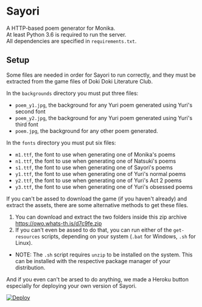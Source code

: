 # Sayori

A HTTP-based poem generator for Monika.  
At least Python 3.6 is required to run the server.  
All dependencies are specified in `requirements.txt`.

## Setup

Some files are needed in order for Sayori to run correctly, and they must be extracted from the game files of Doki Doki Literature Club.

In the `backgrounds` directory you must put three files:
- `poem_y1.jpg`, the background for any Yuri poem generated using Yuri's second font
- `poem_y2.jpg`, the background for any Yuri poem generated using Yuri's third font
- `poem.jpg`, the background for any other poem generated.

In the `fonts` directory you must put six files:
- `m1.ttf`, the font to use when generating one of Monika's poems
- `n1.ttf`, the font to use when generating one of Natsuki's poems
- `s1.ttf`, the font to use when generating one of Sayori's poems
- `y1.ttf`, the font to use when generating one of Yuri's normal poems
- `y2.ttf`, the font to use when generating one of Yuri's Act 2 poems
- `y3.ttf`, the font to use when generating one of Yuri's obsessed poems

If you can't be assed to download the game (if you haven't already) and extract the assets, there are some alternative methods to get these files.

1. You can download and extract the two folders inside this zip archive https://owo.whats-th.is/d7c9fe.zip  
2. If you can't even be assed to do that, you can run either of the `get-resources` scripts, depending on your system (`.bat` for Windows, `.sh` for Linux).
 - NOTE: The `.sh` script requires `unzip` to be installed on the system. This can be installed with the respective package manager of your distribution.

And if you even can't be arsed to do anything, we made a Heroku button especially for deploying your own version of Sayori.

[![Deploy](https://www.herokucdn.com/deploy/button.svg)](https://heroku.com/deploy?template=https://github.com/MonikaDesu/Sayori/tree/master)
